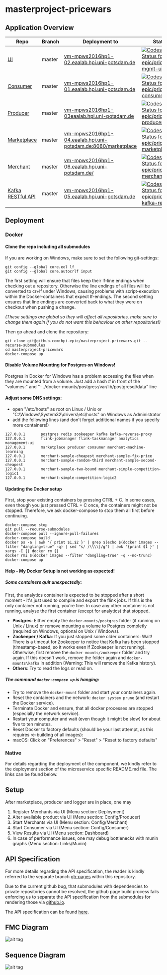 # masterproject-pricewars

## Application Overview

| Repo | Branch 	| Deployment to  	| Status | Description |
|--- |---	|---	|---  |---   |
| [UI](https://github.com/hpi-epic/pricewars-mgmt-ui) | master  	|  [vm-mpws2016hp1-02.eaalab.hpi.uni-potsdam.de](http://vm-mpws2016hp1-02.eaalab.hpi.uni-potsdam.de) 	| [ ![Codeship Status for hpi-epic/pricewars-mgmt-ui](https://app.codeship.com/projects/d91a8460-88c2-0134-a385-7213830b2f8c/status?branch=master)](https://app.codeship.com/projects/184009) | Stable |
| [Consumer](https://github.com/hpi-epic/pricewars-consumer) | master  	|  [vm-mpws2016hp1-01.eaalab.hpi.uni-potsdam.de](http://vm-mpws2016hp1-01.eaalab.hpi.uni-potsdam.de) | [ ![Codeship Status for hpi-epic/pricewars-consumer](https://app.codeship.com/projects/96f32950-7824-0134-c83e-5251019101b9/status?branch=master)](https://app.codeship.com/projects/180119) | Stable |
| [Producer](https://github.com/hpi-epic/pricewars-producer) | master  	|  [vm-mpws2016hp1-03eaalab.hpi.uni-potsdam.de](http://vm-mpws2016hp1-03.eaalab.hpi.uni-potsdam.de) | [ ![Codeship Status for hpi-epic/pricewars-producer](https://app.codeship.com/projects/0328e450-88c6-0134-e3d6-7213830b2f8c/status?branch=master)](https://app.codeship.com/projects/184016) | Stable |
| [Marketplace](https://github.com/hpi-epic/pricewars-marketplace) | master  	|  [vm-mpws2016hp1-04.eaalab.hpi.uni-potsdam.de:8080/marketplace](http://vm-mpws2016hp1-04.eaalab.hpi.uni-potsdam.de:8080/marketplace) 	| [ ![Codeship Status for hpi-epic/pricewars-marketplace](https://app.codeship.com/projects/e9d9b3e0-88c5-0134-6167-4a60797e4d29/status?branch=master)](https://app.codeship.com/projects/184015) | Stable |
| [Merchant](https://github.com/hpi-epic/pricewars-merchant) | master  	|  [vm-mpws2016hp1-06.eaalab.hpi.uni-potsdam.de/](http://vm-mpws2016hp1-06.eaalab.hpi.uni-potsdam.de/) 	| [ ![Codeship Status for hpi-epic/pricewars-merchant](https://app.codeship.com/projects/a7d3be30-88c5-0134-ea9c-5ad89f4798f3/status?branch=master)](https://app.codeship.com/projects/184013) | Stable |
| [Kafka RESTful API](https://github.com/hpi-epic/pricewars-kafka-rest) | master  	|  [vm-mpws2016hp1-05.eaalab.hpi.uni-potsdam.de](http://vm-mpws2016hp1-05.eaalab.hpi.uni-potsdam.de) 	|  [ ![Codeship Status for hpi-epic/pricewars-kafka-rest](https://app.codeship.com/projects/f59aa150-92f0-0134-8718-4a1d78af514c/status?branch=master)](https://app.codeship.com/projects/186252) | Stable |

## Deployment

### Docker

#### Clone the repo including all submodules
If you are working on Windows, make sure to set the following git-settings:
```
git config --global core.eol lf
git config --global core.autocrlf input
```
The first setting will ensure that files keep their lf-line endings when checking out a repository. 
Otherwise the line endings of all files will be converted to cr+lf under Windows, causing problems with script-execution within the Docker-containers that expect lf-endings. 
The second setting ensures that line endings are converted back to what they were on checkout when pushing a change. 

*(These settings are global so they will affect all repositories, make sure to change them again if you do not want this behaviour on other repositories!)*

Then go ahead and clone the repository:

```
git clone git@github.com:hpi-epic/masterproject-pricewars.git --recurse-submodules
cd masterproject-pricewars
docker-compose up
```

#### Disable Volume Mounting for Postgres on Windows!
Postgres in Docker for Windows has a problem accessing the files when they are mounted from a volume.
Just add a hash # in front of the "volumes:" and "- ./docker-mounts/postgres:/var/lib/postgresql/data" line

#### Adjust some DNS settings:
 - open "/etc/hosts" as root on Linux / Unix or "C:\Windows\System32\drivers\etc\hosts" on Windows as Administrator
 - add the following lines (and don't forget additional names if you specify more containers!)

```
127.0.0.1       postgres redis zookeeper kafka kafka-reverse-proxy 
127.0.0.1       flink-jobmanager flink-taskmanager analytics management-ui 
127.0.0.1       marketplace producer consumer merchant-machine-learning 
127.0.0.1       merchant-sample-cheapest merchant-sample-fix-price 
127.0.0.1       merchant-sample-random-third merchant-sample-second-cheapest 
127.0.0.1       merchant-sample-two-bound merchant-simple-competition-logic1 
127.0.0.1       merchant-simple-competition-logic2
```

#### Updating the Docker setup
First, stop your existing containers by pressing CTRL + C. In some cases, even though you just pressed CTRL + C once, the containers might not be stopped. Therefore, we ask docker-compose to stop them all first before continuing.

```
docker-compose stop
git pull --recurse-submodules
docker-compose pull --ignore-pull-failures
docker-compose build
docker ps -a | awk '{ print $1,$2 }' | grep $(echo $(docker images --filter "dangling=true" -q) | sed "s/ /\\\\|/g") | awk '{print $1 }' | xargs -I {} docker rm {}
docker rmi $(docker images --filter "dangling=true" -q --no-trunc)
docker-compose up
```

#### Help - My Docker Setup is not working as expected!
##### Some containers quit unexpectedly:
First, the analytics container is expected to be stopped after a short moment - it's just used to compile and export the flink jobs. If this is the only container not running, you're fine. In case any other container is not running, analyse the first container (except for analytics) that stopped.
- __Postgres__: Either empty the `docker-mounts/postgres` folder (if running on Unix / Linux) or remove mounting a volume to Postgres completly (required on Windows, optional on Unix / Windows).
- __Zookeeper / Kafka__: If you just stopped some older containers: Wait! There is a timeout for Zookeeper to notice that Kafka has been stopped (timestamp-based, so it works even if Zookeeper is not running). Otherwise, first remove the `docker-mounts/zookeeper` folder and try again. If this doesn't work, remove the folder again and `docker-mounts\kafka` in addition (Warning: This will remove the Kafka history).
- __Others__: Try to read the logs or read on.

##### The command `docker-compose up` is hanging:
- Try to remove the `docker-mount` folder and start your containers again.
- Reset the containers and the network: `docker system prune` (and restart the Docker service).
- Terminate Docker and ensure, that all docker processes are stopped (especially the network service).
- Restart your computer and wait (even though it might be slow) for about five to ten minutes.
- Reset Docker to factory defaults (should be your last attempt, as this requires re-building of all images):
 - macOS: Click on "Preferences" > "Reset" > "Reset to factory defaults"

### Native
For details regarding the deployment of the component, we kindly refer to the deployment section of the microservice specific README.md file. The links can be found below.

## Setup

After marketplace, producer and logger are in place, one may

1. Register Merchants via UI (Menu section: Deployment)
2. Alter available product via UI (Menu section: Config/Producer)
3. Start Merchants via UI (Menu section: Config/Merchant)
4. Start Consumer via UI (Menu section: Config/Consumer)
5. View Results via UI (Menu section: Dashboard)
6. In case of performance issues, one may debug bottlenecks with munin graphs (Menu section: Links/Munin)


## API Specification

For more details regarding the API specification, the reader is kindly referred to the separate branch [gh-pages](https://github.com/hpi-epic/masterproject-pricewars/tree/gh-pages) within this repository.

Due to the current github bug, that submodules with dependencies to private repositories cannot be resolved, the github page build process fails enforcing us to separate the API specification from the submodules for rendering those via [github.io](https://hpi-epic.github.io/masterproject-pricewars/).

The API specification can be found [here](https://hpi-epic.github.io/masterproject-pricewars/).

## FMC Diagram

![alt tag](/docs/modeling/architecture_fmc.png?raw=true)

## Sequence Diagram

![alt tag](/docs/modeling/sequence_diagram_flow.png?raw=true)
